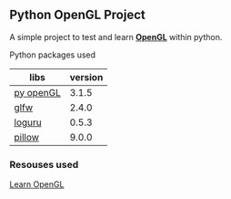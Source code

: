 ## Python OpenGL Project

A simple project to test and learn **[OpenGL](https://www.opengl.org)** within python.

Python packages used

| libs | version |
| --- | --- |
| [py openGL](https://pypi.org/project/PyOpenGL/) | 3.1.5 |
| [glfw](https://pypi.org/project/glfw/) | 2.4.0 |
| [loguru](https://pypi.org/project/loguru/) | 0.5.3 |
| [pillow](https://pypi.org/project/Pillow/) | 9.0.0 |

### Resouses used

[Learn OpenGL](https://learnopengl.com)